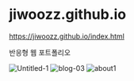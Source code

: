 # jiwoozz.github.io


https://jiwoozz.github.io/index.html

반응형 웹 포트폴리오

![Untitled-1](https://github.com/jiwoozz/jiwoozz.github.io/assets/124217541/7fa1055a-caf4-4cf4-a0d1-42cd87b01dd5)
![blog-03](https://user-images.githubusercontent.com/124217541/231062404-f66d8919-47d9-488a-a8c4-e48e66b2f43d.jpg)
![about1](https://github.com/jiwoozz/jiwoozz.github.io/assets/124217541/cb69ff74-41cd-4d62-8b24-d4577e593bbc)
